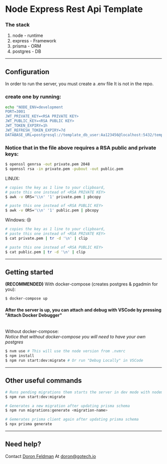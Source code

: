 # Node Express Rest Api Template

### The stack

1. node - runtime
2. express - Framework
3. prisma - ORM
4. postgres - DB

---

## Configuration

In order to run the server, you must create a .env file
It is not in the repo.

### create one by running:

```sh
echo "NODE_ENV=development
PORT=3001
JWT_PRIVATE_KEY=<RSA PRIVATE KEY>
JWT_PUBLIC_KEY=<RSA PUBLIC KEY>
JWT_TOKEN_EXPIRY=1h
JWT_REFRESH_TOKEN_EXPIRY=7d
DATABASE_URL=postgresql://template_db_user:Aa123456@localhost:5432/template_db?schema=public" > .env
```

### Notice that in the file above requires a RSA public and private keys:

```sh
$ openssl genrsa -out private.pem 2048
$ openssl rsa -in private.pem -pubout -out public.pem
```

LINUX:

```sh
# copies the key as 1 line to your clipboard,
# paste this one instead of <RSA PRIVATE KEY>
$ awk -v ORS='\\n' '1' private.pem | pbcopy

# paste this one instead of <RSA PUBLIC KEY>
$ awk -v ORS='\\n' '1' public.pem | pbcopy

```

Windows: :cry:

```sh
# copies the key as 1 line to your clipboard,
# paste this one instead of <RSA PRIVATE KEY>
$ cat private.pem | tr -d '\n' | clip

# paste this one instead of <RSA PUBLIC KEY>
$ cat public.pem | tr -d '\n' | clip

```

---

## Getting started

**(RECOMMENDED)** With docker-compose (creates postgres & pgadmin for you):

```sh
$ docker-compose up
```

#### After the server is up, you can attach and debug with VSCode by pressing "Attach Docker Debugger"

<br> Without docker-compose:
<br> _Notice that without docker-compose you will need to have your own postgres_

```sh
$ nvm use # This will use the node version from .nvmrc
$ npm install
$ npm run start:dev:migrate # Or run "Debug Locally" in VSCode
```

---

## Other useful commands

```sh
# Runs pending migrations them starts the server in dev mode with nodemon
$ npm run start:dev:migrate

# Generates a new migration after updating prisma schema
$ npm run migrations:generate <migration-name>

# Gemerates prisma client again after updating prisma schema
$ npx prisma generate
```

---

## Need help?

Contact [Doron Feldman](https://github.com/doronfeldman) At [doron@gotech.io](mailto:doron@gotech.io)

